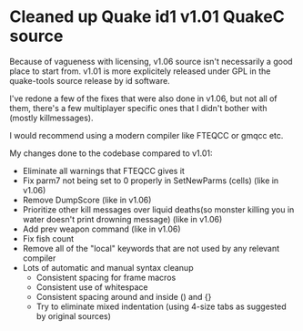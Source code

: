 
# Cleaned up Quake id1 v1.01 QuakeC source

Because of vagueness with licensing, v1.06 source isn't necessarily a good place to start from. v1.01 is more explicitely released under GPL in the quake-tools source release by id software.

I've redone a few of the fixes that were also done in v1.06, but not all of them, there's a few multiplayer specific ones that I didn't bother with (mostly killmessages). 

I would recommend using a modern compiler like FTEQCC or gmqcc etc. 

My changes done to the codebase compared to v1.01:
- Eliminate all warnings that FTEQCC gives it
- Fix parm7 not being set to 0 properly in SetNewParms (cells) (like in v1.06)
- Remove DumpScore (like in v1.06)
- Prioritize other kill messages over liquid deaths(so monster killing you in water doesn't print drowning message) (like in v1.06)
- Add prev weapon command (like in v1.06)
- Fix fish count
- Remove all of the "local" keywords that are not used by any relevant compiler
- Lots of automatic and manual syntax cleanup
  - Consistent spacing for frame macros
  - Consistent use of whitespace
  - Consistent spacing around and inside () and {}
  - Try to eliminate mixed indentation (using 4-size tabs as suggested by original sources)
